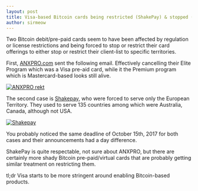 ```yaml
---
layout: post
title: Visa-based Bitcoin cards being restricted (ShakePay) & stopped (ANXPRO)
author: sirmeow
---
```


Two Bitcoin debit/pre-paid cards seem to have been affected by regulation or license restrictions and being forced to stop or restrict their card offerings to either stop or restrict their client-list to specific territories.

First, [ANXPRO.com](https://anxpro.com/pages/card) sent the following email. Effectively cancelling their Elite Program which was a Visa pre-aid card, while it the Premium program which is Mastercard-based looks still alive.

[![ANXPRO rekt](https://i.imgur.com/aEGZP1Q.png?1)](https://i.imgur.com/mHDgMhZ.png)

The second case is [Shakepay](https://shakepay.co), who were forced to serve only the European Territory. They used to serve 135 countries among which were Australia, Canada, although not USA.

[![Shakepay](http://i.imgur.com/BMi3k4T.png)](http://blog.shakepay.co/2017/updated-list-of-countries/)

You probably noticed the same deadline of October 15th, 2017 for both cases and their announcements had a day difference.

ShakePay is quite respectable, not sure about ANXPRO, but there are certainly more shady Bitcoin pre-paid/virtual cards that are probably getting similar treatment on restricting them.

tl;dr Visa starts to be more stringent around enabling Bitcoin-based products.

